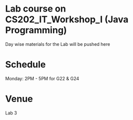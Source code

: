 # Lab course on CS202_IT_Workshop_I (Java Programming)
Day wise materials for the Lab will be pushed here 


# Schedule 

Monday: 2PM - 5PM for G22 & G24

# Venue 

Lab 3 
 
